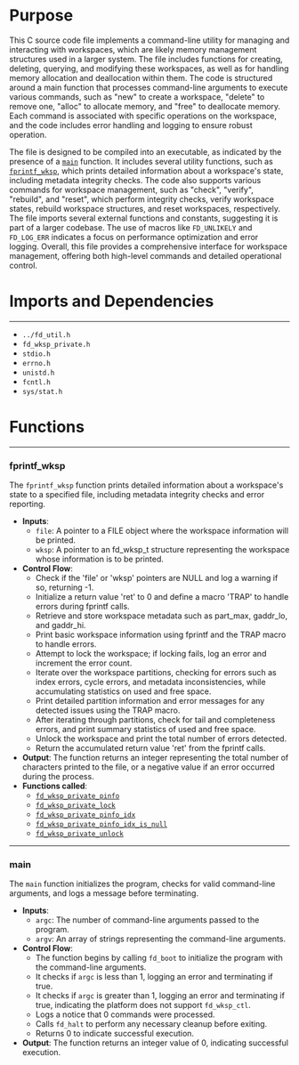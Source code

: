 # Purpose
This C source code file implements a command-line utility for managing and interacting with workspaces, which are likely memory management structures used in a larger system. The file includes functions for creating, deleting, querying, and modifying these workspaces, as well as for handling memory allocation and deallocation within them. The code is structured around a main function that processes command-line arguments to execute various commands, such as "new" to create a workspace, "delete" to remove one, "alloc" to allocate memory, and "free" to deallocate memory. Each command is associated with specific operations on the workspace, and the code includes error handling and logging to ensure robust operation.

The file is designed to be compiled into an executable, as indicated by the presence of a [`main`](#main) function. It includes several utility functions, such as [`fprintf_wksp`](#fprintf_wksp), which prints detailed information about a workspace's state, including metadata integrity checks. The code also supports various commands for workspace management, such as "check", "verify", "rebuild", and "reset", which perform integrity checks, verify workspace states, rebuild workspace structures, and reset workspaces, respectively. The file imports several external functions and constants, suggesting it is part of a larger codebase. The use of macros like `FD_UNLIKELY` and `FD_LOG_ERR` indicates a focus on performance optimization and error logging. Overall, this file provides a comprehensive interface for workspace management, offering both high-level commands and detailed operational control.
# Imports and Dependencies

---
- `../fd_util.h`
- `fd_wksp_private.h`
- `stdio.h`
- `errno.h`
- `unistd.h`
- `fcntl.h`
- `sys/stat.h`


# Functions

---
### fprintf\_wksp<!-- {{#callable:fprintf_wksp}} -->
The `fprintf_wksp` function prints detailed information about a workspace's state to a specified file, including metadata integrity checks and error reporting.
- **Inputs**:
    - `file`: A pointer to a FILE object where the workspace information will be printed.
    - `wksp`: A pointer to an fd_wksp_t structure representing the workspace whose information is to be printed.
- **Control Flow**:
    - Check if the 'file' or 'wksp' pointers are NULL and log a warning if so, returning -1.
    - Initialize a return value 'ret' to 0 and define a macro 'TRAP' to handle errors during fprintf calls.
    - Retrieve and store workspace metadata such as part_max, gaddr_lo, and gaddr_hi.
    - Print basic workspace information using fprintf and the TRAP macro to handle errors.
    - Attempt to lock the workspace; if locking fails, log an error and increment the error count.
    - Iterate over the workspace partitions, checking for errors such as index errors, cycle errors, and metadata inconsistencies, while accumulating statistics on used and free space.
    - Print detailed partition information and error messages for any detected issues using the TRAP macro.
    - After iterating through partitions, check for tail and completeness errors, and print summary statistics of used and free space.
    - Unlock the workspace and print the total number of errors detected.
    - Return the accumulated return value 'ret' from the fprintf calls.
- **Output**: The function returns an integer representing the total number of characters printed to the file, or a negative value if an error occurred during the process.
- **Functions called**:
    - [`fd_wksp_private_pinfo`](fd_wksp_private.h.driver.md#fd_wksp_private_pinfo)
    - [`fd_wksp_private_lock`](fd_wksp_admin.c.driver.md#fd_wksp_private_lock)
    - [`fd_wksp_private_pinfo_idx`](fd_wksp_private.h.driver.md#fd_wksp_private_pinfo_idx)
    - [`fd_wksp_private_pinfo_idx_is_null`](fd_wksp_private.h.driver.md#fd_wksp_private_pinfo_idx_is_null)
    - [`fd_wksp_private_unlock`](fd_wksp_private.h.driver.md#fd_wksp_private_unlock)


---
### main<!-- {{#callable:main}} -->
The `main` function initializes the program, checks for valid command-line arguments, and logs a message before terminating.
- **Inputs**:
    - `argc`: The number of command-line arguments passed to the program.
    - `argv`: An array of strings representing the command-line arguments.
- **Control Flow**:
    - The function begins by calling `fd_boot` to initialize the program with the command-line arguments.
    - It checks if `argc` is less than 1, logging an error and terminating if true.
    - It checks if `argc` is greater than 1, logging an error and terminating if true, indicating the platform does not support `fd_wksp_ctl`.
    - Logs a notice that 0 commands were processed.
    - Calls `fd_halt` to perform any necessary cleanup before exiting.
    - Returns 0 to indicate successful execution.
- **Output**: The function returns an integer value of 0, indicating successful execution.


